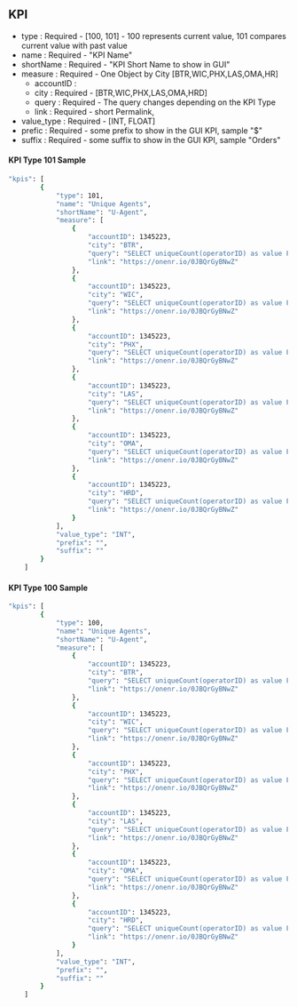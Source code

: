 ## KPI
* type : Required -  [100, 101] - 100 represents current value, 101 compares current value with past value
* name : Required - "KPI Name"
* shortName : Required - "KPI Short Name to show in GUI"
* measure : Required - One Object by City [BTR,WIC,PHX,LAS,OMA,HR]
  * accountID : 
  * city : Required - [BTR,WIC,PHX,LAS,OMA,HRD]
  * query : Required - The query changes depending on the KPI Type
  * link : Required - short Permalink, 
* value_type : Required - [INT, FLOAT]
* prefic : Required - some prefix to show in the GUI KPI, sample "$"
* suffix : Required - some suffix to show in the GUI KPI, sample "Orders"

#### KPI Type 101 Sample
```bash
"kpis": [
        {
            "type": 101,
            "name": "Unique Agents",
            "shortName": "U-Agent",
            "measure": [
                {
                    "accountID": 1345223,
                    "city": "BTR",
                    "query": "SELECT uniqueCount(operatorID) as value FROM Log COMPARE WITH 1 day ago",
                    "link": "https://onenr.io/0JBQrGyBNwZ"
                },
                {
                    "accountID": 1345223,
                    "city": "WIC",
                    "query": "SELECT uniqueCount(operatorID) as value FROM Log COMPARE WITH 1 day ago",
                    "link": "https://onenr.io/0JBQrGyBNwZ"
                },
                {
                    "accountID": 1345223,
                    "city": "PHX",
                    "query": "SELECT uniqueCount(operatorID) as value FROM Log COMPARE WITH 1 day ago",
                    "link": "https://onenr.io/0JBQrGyBNwZ"
                },
                {
                    "accountID": 1345223,
                    "city": "LAS",
                    "query": "SELECT uniqueCount(operatorID) as value FROM Log COMPARE WITH 1 day ago",
                    "link": "https://onenr.io/0JBQrGyBNwZ"
                },
                {
                    "accountID": 1345223,
                    "city": "OMA",
                    "query": "SELECT uniqueCount(operatorID) as value FROM Log COMPARE WITH 1 day ago",
                    "link": "https://onenr.io/0JBQrGyBNwZ"
                },
                {
                    "accountID": 1345223,
                    "city": "HRD",
                    "query": "SELECT uniqueCount(operatorID) as value FROM Log COMPARE WITH 1 day ago",
                    "link": "https://onenr.io/0JBQrGyBNwZ"
                }
            ],
            "value_type": "INT",
            "prefix": "",
            "suffix": ""
        }
    ]
```
#### KPI Type 100 Sample
```bash
"kpis": [
        {
            "type": 100,
            "name": "Unique Agents",
            "shortName": "U-Agent",
            "measure": [
                {
                    "accountID": 1345223,
                    "city": "BTR",
                    "query": "SELECT uniqueCount(operatorID) as value FROM Log",
                    "link": "https://onenr.io/0JBQrGyBNwZ"
                },
                {
                    "accountID": 1345223,
                    "city": "WIC",
                    "query": "SELECT uniqueCount(operatorID) as value FROM Log",
                    "link": "https://onenr.io/0JBQrGyBNwZ"
                },
                {
                    "accountID": 1345223,
                    "city": "PHX",
                    "query": "SELECT uniqueCount(operatorID) as value FROM Log",
                    "link": "https://onenr.io/0JBQrGyBNwZ"
                },
                {
                    "accountID": 1345223,
                    "city": "LAS",
                    "query": "SELECT uniqueCount(operatorID) as value FROM Log",
                    "link": "https://onenr.io/0JBQrGyBNwZ"
                },
                {
                    "accountID": 1345223,
                    "city": "OMA",
                    "query": "SELECT uniqueCount(operatorID) as value FROM Log",
                    "link": "https://onenr.io/0JBQrGyBNwZ"
                },
                {
                    "accountID": 1345223,
                    "city": "HRD",
                    "query": "SELECT uniqueCount(operatorID) as value FROM Log",
                    "link": "https://onenr.io/0JBQrGyBNwZ"
                }
            ],
            "value_type": "INT",
            "prefix": "",
            "suffix": ""
        }
    ]
```
